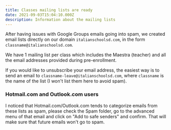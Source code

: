 ```yaml
---
title: Classes mailing lists are ready
date: 2021-09-03T15:04:10.000Z
description: Information about the mailing lists
---
```


After having issues with Google Groups emails going into spam,
we created email lists directly on our domain `italianschoolsd.com`,
in the form `classname@italianschoolsd.com`.

We have 1 mailing list per class which includes the Maestra (teacher) and
all the email addresses provided during pre-enrollment.

If you would like to unsubscribe your email address, the easiest way is
to send an email to `classname-leave@italianschoolsd.com`, where `classname` is
the name of the list (I won't list them here to avoid spam).

### Hotmail.com and Outlook.com users

I noticed that Hotmail.com/Outlook.com tends to categorize emails from these lists as spam, please check the Spam folder, go to the advanced menu of that email and click on "Add to safe senders" and confirm. That will make sure that future emails won't go to spam.
